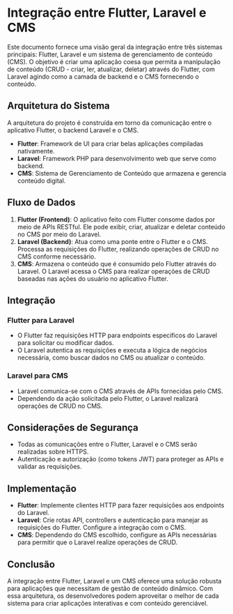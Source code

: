 
# Integração entre Flutter, Laravel e CMS

Este documento fornece uma visão geral da integração entre três sistemas principais: Flutter, Laravel e um sistema de gerenciamento de conteúdo (CMS). O objetivo é criar uma aplicação coesa que permita a manipulação de conteúdo (CRUD - criar, ler, atualizar, deletar) através do Flutter, com Laravel agindo como a camada de backend e o CMS fornecendo o conteúdo.

## Arquitetura do Sistema

A arquitetura do projeto é construída em torno da comunicação entre o aplicativo Flutter, o backend Laravel e o CMS. 

- **Flutter**: Framework de UI para criar belas aplicações compiladas nativamente.
- **Laravel**: Framework PHP para desenvolvimento web que serve como backend.
- **CMS**: Sistema de Gerenciamento de Conteúdo que armazena e gerencia conteúdo digital.

## Fluxo de Dados

1. **Flutter (Frontend)**: O aplicativo feito com Flutter consome dados por meio de APIs RESTful. Ele pode exibir, criar, atualizar e deletar conteúdo no CMS por meio do Laravel.
2. **Laravel (Backend)**: Atua como uma ponte entre o Flutter e o CMS. Processa as requisições do Flutter, realizando operações de CRUD no CMS conforme necessário.
3. **CMS**: Armazena o conteúdo que é consumido pelo Flutter através do Laravel. O Laravel acessa o CMS para realizar operações de CRUD baseadas nas ações do usuário no aplicativo Flutter.

## Integração

### Flutter para Laravel

- O Flutter faz requisições HTTP para endpoints específicos do Laravel para solicitar ou modificar dados.
- O Laravel autentica as requisições e executa a lógica de negócios necessária, como buscar dados no CMS ou atualizar o conteúdo.

### Laravel para CMS

- Laravel comunica-se com o CMS através de APIs fornecidas pelo CMS.
- Dependendo da ação solicitada pelo Flutter, o Laravel realizará operações de CRUD no CMS.

## Considerações de Segurança

- Todas as comunicações entre o Flutter, Laravel e o CMS serão realizadas sobre HTTPS.
- Autenticação e autorização (como tokens JWT) para proteger as APIs e validar as requisições.

## Implementação

- **Flutter**: Implemente clientes HTTP para fazer requisições aos endpoints do Laravel.
- **Laravel**: Crie rotas API, controllers e autenticação para manejar as requisições do Flutter. Configure a integração com o CMS.
- **CMS**: Dependendo do CMS escolhido, configure as APIs necessárias para permitir que o Laravel realize operações de CRUD.

## Conclusão

A integração entre Flutter, Laravel e um CMS oferece uma solução robusta para aplicações que necessitam de gestão de conteúdo dinâmico. Com essa arquitetura, os desenvolvedores podem aproveitar o melhor de cada sistema para criar aplicações interativas e com conteúdo gerenciável.

